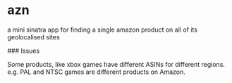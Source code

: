 # azn

a mini sinatra app for finding a single amazon product on all of its geolocalised sites

### Issues

Some products, like xbox games have different ASINs for different regions. e.g. PAL and NTSC games are different products on Amazon.
